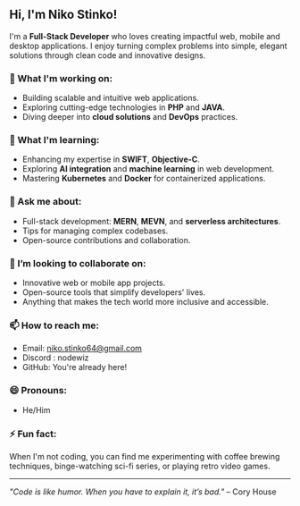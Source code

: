 ## Hi, I'm Niko Stinko!

I'm a **Full-Stack Developer** who loves creating impactful web, mobile and desktop applications. I enjoy turning complex problems into simple, elegant solutions through clean code and innovative designs.

### 🔭 What I'm working on:
- Building scalable and intuitive web applications.
- Exploring cutting-edge technologies in **PHP** and **JAVA**.
- Diving deeper into **cloud solutions** and **DevOps** practices.

### 🌱 What I'm learning:
- Enhancing my expertise in **SWIFT**, **Objective-C**.
- Exploring **AI integration** and **machine learning** in web development.
- Mastering **Kubernetes** and **Docker** for containerized applications.

### 💬 Ask me about:
- Full-stack development: **MERN**, **MEVN**, and **serverless architectures**.
- Tips for managing complex codebases.
- Open-source contributions and collaboration.

### 👯 I’m looking to collaborate on:
- Innovative web or mobile app projects.
- Open-source tools that simplify developers' lives.
- Anything that makes the tech world more inclusive and accessible.

### 📫 How to reach me:
- Email: [niko.stinko64@gmail.com](mailto:niko.stinko64@gmail.com)
- Discord : nodewiz
- GitHub: You're already here!

### 😄 Pronouns:
- He/Him

### ⚡ Fun fact:
When I'm not coding, you can find me experimenting with coffee brewing techniques, binge-watching sci-fi series, or playing retro video games.

---

_"Code is like humor. When you have to explain it, it’s bad."_ – Cory House
